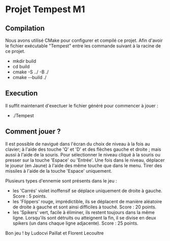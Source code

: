 # Projet Tempest M1

## Compilation

Nous avons utilisé CMake pour configurer et compilé ce projet.
Afin d'avoir le fichier exécutable "Tempest" entre les commande suivant à la racine de ce projet.

- mkdir build
- cd build
- cmake -S ../ -B ./
- cmake --build ./

## Execution

Il suffit maintenant d'exectuer le fichier généré pour commencer à jouer :
- ./Tempest

## Comment jouer ?

Il est possible de navigué dans l'écran du choix de niveau à la fois au clavier; à l'aide des touche 'Q' et 'D' et des flèches gauche et droite ; mais aussi à l'aide de la souris. Pour sélectionner le niveau cliqué à la souris ou presser sur la touche 'Espace' ou 'Entrée'.
Une fois dans le niveau, déplacer le joueur (en Jaune) à l'aide des même touche que dans le menu. Tirer des missiles à l'aide de la touche 'Espace' uniquement.

Plusieurs types d'ennemie sont présents dans le jeu :
- les 'Carrés' violet inoffensif se déplace uniquement de droite à gauche. Score : 5 points.
- les 'Flippers' rouge, imprédictible, ils se déplacent de manière aléatoire de droite à gauche et sont ainsi difficiles à touché. Score : 20 points.
- les 'Spikers' vert, facile à éliminer, ils restent toujours dans la même ligne. Lorsqu'ils sont détruits ou atteignent la fin, il se divise en deux spikers (un dans chaque ligne adjacente). Score : 25 points.

Bon jeu !
by Ludocvi Paillat et Florent Lecoultre
